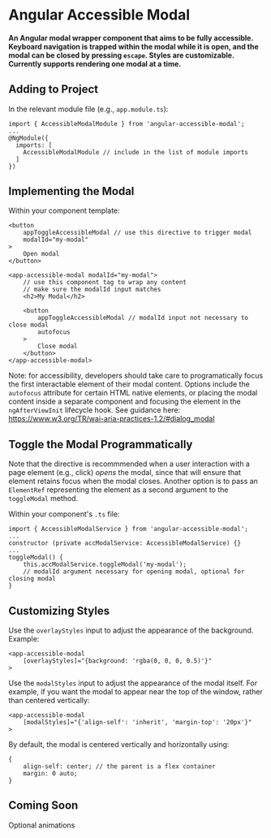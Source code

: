 # Angular Accessible Modal
#### An Angular modal wrapper component that aims to be fully accessible. Keyboard navigation is trapped within the modal while it is open, and the modal can be closed by pressing `escape`. Styles are customizable. Currently supports rendering one modal at a time.


## Adding to Project
In the relevant module file (e.g., `app.module.ts`):
```
import { AccessibleModalModule } from 'angular-accessible-modal';
...
@NgModule({
  imports: [
    AccessibleModalModule // include in the list of module imports
  ]
})
```

## Implementing the Modal
Within your component template:
```
<button 
	appToggleAccessibleModal // use this directive to trigger modal
	modalId="my-modal"
> 
	Open modal
</button>

<app-accessible-modal modalId="my-modal"> 
	// use this component tag to wrap any content
	// make sure the modalId input matches
	<h2>My Modal</h2>

	<button 
		appToggleAccessibleModal // modalId input not necessary to close modal
		autofocus
	>
		Close modal
	</button>
</app-accessible-modal>
```
Note: for accessibility, developers should take care to programatically focus the first interactable element of their modal content. Options include the `autofocus` attribute for certain HTML native elements, or placing the modal content inside a separate component and focusing the element in the `ngAfterViewInit` lifecycle hook. See guidance here: https://www.w3.org/TR/wai-aria-practices-1.2/#dialog_modal

## Toggle the Modal Programmatically
Note that the directive is recommmended when a user interaction with a page element (e.g., click) *opens* the modal, since that will ensure that element retains focus when the modal closes. Another option is to pass an `ElementRef` representing the element as a second argument to the `toggleModal` method.

Within your component's `.ts` file:
```
import { AccessibleModalService } from 'angular-accessible-modal';
...
constructor (private accModalService: AccessibleModalService) {}
...
toggleModal() {
	this.accModalService.toggleModal('my-modal');
	// modalId argument necessary for opening modal, optional for closing modal
}
```

## Customizing Styles
Use the `overlayStyles` input to adjust the appearance of the background. Example:
```
<app-accessible-modal 
	[overlayStyles]="{background: 'rgba(0, 0, 0, 0.5)'}"
>
```
Use the `modalStyles` input to adjust the appearance of the modal itself. For example, if you want the modal to appear near the top of the window, rather than centered vertically:
```
<app-accessible-modal 
	[modalStyles]="{'align-self': 'inherit', 'margin-top': '20px'}"
>
```
By default, the modal is centered vertically and horizontally using:
```
{
	align-self: center; // the parent is a flex container
	margin: 0 auto;
}
```

## Coming Soon
Optional animations
